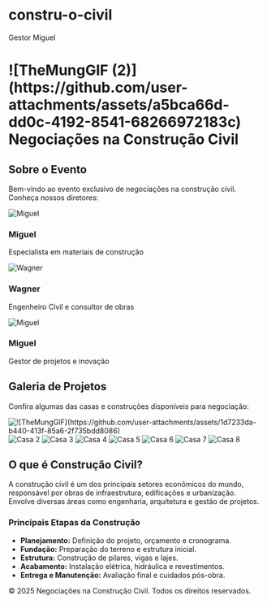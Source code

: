 # constru-o-civil
Gestor Miguel
 <h1> ![TheMungGIF (2)](https://github.com/user-attachments/assets/a5bca66d-dd0c-4192-8541-68266972183c)
Negociações na Construção Civil </h1>
    </header>
    <div class="container">
        <h2>Sobre o Evento</h2>
        <p>Bem-vindo ao evento exclusivo de negociações na construção civil. Conheça nossos diretores:</p>
        <div class="diretores">
            <div class="diretor">
                <img src="https://via.placeholder.com/120" alt="Miguel">
                <h3>Miguel</h3>
                <p>Especialista em materiais de construção</p>
            </div>
            <div class="diretor">
                <img src="https://via.placeholder.com/120" alt="Wagner">
                <h3>Wagner</h3>
                <p>Engenheiro Civil e consultor de obras</p>
            </div>
            <div class="diretor">
                <img src="https://via.placeholder.com/120" alt="Miguel">
                <h3>Miguel</h3>
                <p>Gestor de projetos e inovação</p>
            </div>
        </div>
        <h2>Galeria de Projetos</h2>
        <p>Confira algumas das casas e construções disponíveis para negociação:</p>
        <div class="imagens">
            <img src="https://via.placeholder.com/200" alt="![TheMungGIF](https://github.com/user-attachments/assets/1d7233da-b440-413f-85a6-2f735bdd8086)
">
            <img src="https://via.placeholder.com/200" alt="Casa 2">
            <img src="https://via.placeholder.com/200" alt="Casa 3">
            <img src="https://via.placeholder.com/200" alt="Casa 4">
            <img src="https://via.placeholder.com/200" alt="Casa 5">
            <img src="https://via.placeholder.com/200" alt="Casa 6">
            <img src="https://via.placeholder.com/200" alt="Casa 7">
            <img src="https://via.placeholder.com/200" alt="Casa 8">
        </div>
        <h2>O que é Construção Civil?</h2>
        <p>A construção civil é um dos principais setores econômicos do mundo, responsável por obras de infraestrutura, edificações e urbanização. Envolve diversas áreas como engenharia, arquitetura e gestão de projetos.</p>
        <h3>Principais Etapas da Construção</h3>
        <ul>
            <li><strong>Planejamento:</strong> Definição do projeto, orçamento e cronograma.</li>
            <li><strong>Fundação:</strong> Preparação do terreno e estrutura inicial.</li>
            <li><strong>Estrutura:</strong> Construção de pilares, vigas e lajes.</li>
            <li><strong>Acabamento:</strong> Instalação elétrica, hidráulica e revestimentos.</li>
            <li><strong>Entrega e Manutenção:</strong> Avaliação final e cuidados pós-obra.</li>
        </ul>
    </div>
    <footer>
        <p>&copy; 2025 Negociações na Construção Civil. Todos os direitos reservados.</p>
    </footer>
</body>
</html>
